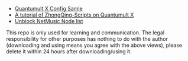 * [Quantumult X Config Samle](https://raw.githubusercontent.com/PoetryU/Scientist/master/QuantumultX/QuanX_iPhone.conf)
* [A tutorial of ZhongQing-Scripts on Quantumult X](https://github.com/PoetryU/Scientist/tree/master/Scripts/Youth#readme)
* [Unblock NetMusic Node list](https://raw.githubusercontent.com/PoetryU/Scientist/master/Profiles/UnblockNetMusic/unblock.yaml)

This repo is only used for learning and communication. The legal responsibility for other purposes has nothing to do with the author (downloading and using means you agree with the above views), please delete it within 24 hours after downloading/using it.